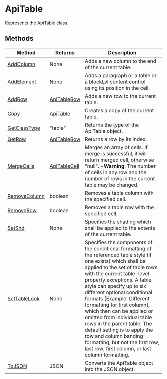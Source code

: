 # ApiTable

Represents the ApiTable class.


## Methods

| Method | Returns | Description |
| ------ | ------- | ----------- |
| [AddColumn](./Methods/AddColumn.md) | None | Adds a new column to the end of the current table. |
| [AddElement](./Methods/AddElement.md) | None | Adds a paragraph or a table or a blockLvl content control using its position in the cell. |
| [AddRow](./Methods/AddRow.md) | [ApiTableRow](../ApiTableRow/ApiTableRow.md) | Adds a new row to the current table. |
| [Copy](./Methods/Copy.md) | [ApiTable](../ApiTable/ApiTable.md) | Creates a copy of the current table. |
| [GetClassType](./Methods/GetClassType.md) | "table" | Returns the type of the ApiTable object. |
| [GetRow](./Methods/GetRow.md) | [ApiTableRow](../ApiTableRow/ApiTableRow.md) | Returns a row by its index. |
| [MergeCells](./Methods/MergeCells.md) | [ApiTableCell](../ApiTableCell/ApiTableCell.md) | Merges an array of cells. If merge is successful, it will return merged cell, otherwise "null". -**Warning**: The number of cells in any row and the number of rows in the current table may be changed. |
| [RemoveColumn](./Methods/RemoveColumn.md) | boolean | Removes a table column with the specified cell. |
| [RemoveRow](./Methods/RemoveRow.md) | boolean | Removes a table row with the specified cell. |
| [SetShd](./Methods/SetShd.md) | None | Specifies the shading which shall be applied to the extents of the current table. |
| [SetTableLook](./Methods/SetTableLook.md) | None | Specifies the components of the conditional formatting of the referenced table style (if one exists) which shall be applied to the set of table rows with the current table-level property exceptions. A table style can specify up to six different optional conditional formats [Example: Different formatting for first column], which then can be applied or omitted from individual table rows in the parent table. The default setting is to apply the row and column banding formatting, but not the first row, last row, first column, or last column formatting. |
| [ToJSON](./Methods/ToJSON.md) | JSON | Converts the ApiTable object into the JSON object. |
